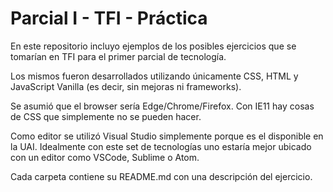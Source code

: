 # Parcial I - TFI - Práctica

En este repositorio incluyo ejemplos de los posibles ejercicios que se tomarían en TFI para el primer parcial de tecnología.

Los mismos fueron desarrollados utilizando únicamente CSS, HTML y JavaScript Vanilla (es decir, sin mejoras ni frameworks).

Se asumió que el browser sería Edge/Chrome/Firefox. Con IE11 hay cosas de CSS que simplemente no se pueden hacer.

Como editor se utilizó Visual Studio simplemente porque es el disponible en la UAI. Idealmente con este set de tecnologías uno estaría mejor ubicado con un editor como VSCode, Sublime o Atom.

Cada carpeta contiene su README.md con una descripción del ejercicio.
